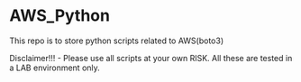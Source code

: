 # AWS_Python
This repo is to store python scripts related to AWS(boto3)

Disclaimer!!! - Please use all scripts at your own RISK. All these are tested in a LAB environment only.
